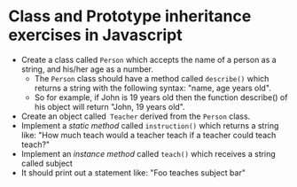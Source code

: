 # Class and Prototype inheritance exercises in Javascript

* Create a class called `Person` which accepts the name of a person as a string, and his/her age as a number.
  * The `Person` class should have a method called `describe()` which returns a string with the following syntax: "name, age years old". 
  * So for example, if John is 19 years old then the function describe() of his object will return "John, 19 years old".
* Create an object called` Teacher` derived from the `Person` class.
 * Implement a *static method* called `instruction()` which returns a string like: "How much teach would a teacher teach if a teacher could teach teach?"
 * Implement an *instance method* called `teach()` which receives a string called subject
  * It should print out a statement like: "Foo teaches subject bar"
